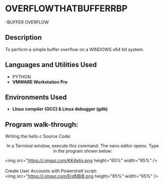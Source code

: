 # OVERFLOWTHATBUFFERRBP

-BUFFER OVERFLOW</h1>


<h2>Description</h2>
To perform a simple buffer overflow on a WINDOWS x64 bit system.

<h2>Languages and Utilities Used</h2>

- PYTHON 
- <b>VMWARE Workstation Pro </b>

<h2>Environments Used </h2>

- <b> LInux compiler (GCC) & Linux debugger (gdb)</b> 
  
<h2>Program walk-through:</h2>
Writing the hello.c Source Code:
<p align="center">
In a Terminal window, execute this command:
The nano editor opens. Type in the program shown below:<br>

<img src="https://i.imgur.com/KK4etiy.png height="65%" width="65%" />
<br />
<br />
Create User Accounts with Powershell script: <br/>
<img src="https://i.imgur.com/ErdNBiB.png height="65%" width="65%" />
